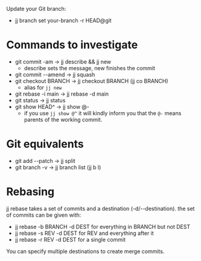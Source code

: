 Update your Git branch:
- jj branch set your-branch -r HEAD@git

# Commands to investigate

- git commit -am -> jj describe && jj new
    - describe sets the message, new finishes the commit
- git commit --amend -> jj squash
- git checkout BRANCH -> jj checkout BRANCH (jj co BRANCH)
    - alias for `jj new`
- git rebase -i main -> jj rebase -d main
- git status -> jj status
- git show HEAD^ -> jj show @-
    - if you use `jj show @^` it will kindly inform you that the `@-` means
      parents of the working commit.

# Git equivalents

- git add --patch -> jj split
- git branch -v -> jj branch list (jj b l)

# Rebasing

jj rebase takes a set of commits and a destination (-d/--destination). the set
of commits can be given with:
- jj rebase -b BRANCH -d DEST for everything in BRANCH but not DEST
- jj rebase -s REV -d DEST for REV and everything after it
- jj rebase -r REV -d DEST for a single commit

You can specify multiple destinations to create merge commits.
